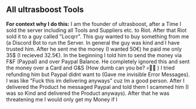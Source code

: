 ## All ultrasboost Tools

**For context why I do this:**
I am the founder of ultrasboost, after a Time I sold the server including all Tools and Suppliers etc. to Riot. After that Riot sold it to a guy called "Locqrr". 
This guy wanted to buy something from me (a Discord Bot to run the Server. In general the guy was kind and I have trusted him. After he sent me the money (I wanted 50€) he paid me only 35$ (I recieved 32.5€).
In the beginning I told him to send the money via F&F (Paypal) and over Paypal Balance. He completely ignored this and sent the money over a Card and G&S (How dumb can you be? 💀🙏😭 )
I tried refunding him but Paypal didnt want to (Gave me invisible Error Messages). I was like "Fuck this im delivering anyways" cuz Im a good person.
After I delivered the Product he messaged Paypal and told them I scammed him (I was so Kind and delivered the Product anyways).
After that he was threatening me I would only get my Money if I 
